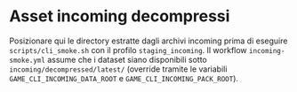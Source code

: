 # Asset incoming decompressi

Posizionare qui le directory estratte dagli archivi incoming prima di
eseguire `scripts/cli_smoke.sh` con il profilo `staging_incoming`.
Il workflow `incoming-smoke.yml` assume che i dataset siano disponibili
sotto `incoming/decompressed/latest/` (override tramite le variabili
`GAME_CLI_INCOMING_DATA_ROOT` e `GAME_CLI_INCOMING_PACK_ROOT`).
